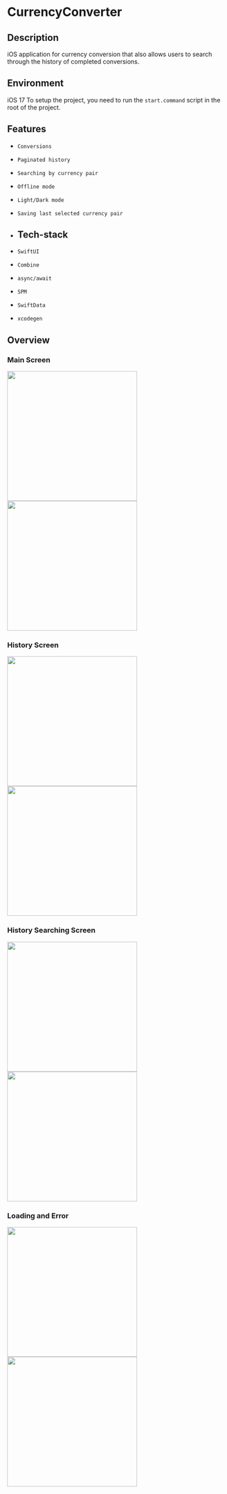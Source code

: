 # CurrencyConverter

## Description

iOS application for currency conversion that also allows users to search through the history of completed conversions.

## Environment
iOS 17
To setup the project, you need to run the `start.command` script in the root of the project.

## Features
- `Conversions`
- `Paginated history`
- `Searching by currency pair`
- `Offline mode`
- `Light/Dark mode`
- `Saving last selected currency pair`

- ## Tech-stack
- `SwiftUI`
- `Combine`
- `async/await`
- `SPM`
- `SwiftData`
- `xcodegen`

## Overview

### Main Screen

<img src="https://github.com/user-attachments/assets/db5c936c-aeaa-4fec-9f24-1eb14b3aec8d" alt="" width="300"/>
<img src="https://github.com/user-attachments/assets/ab3b9275-783e-432e-87cc-986a3391e685" alt="" width="300"/>


### History Screen

<img src="https://github.com/user-attachments/assets/40a31cc8-9ade-49e8-96d0-c0667aade96f" alt="" width="300"/>
<img src="https://github.com/user-attachments/assets/ff0924ac-78a7-480f-afb8-d4e0aaa5d153" alt="" width="300"/>


### History Searching Screen

<img src="https://github.com/user-attachments/assets/21c03fb7-6da4-4782-b16b-aef030c93c85" alt="" width="300"/>
<img src="https://github.com/user-attachments/assets/73d550c3-dc02-427e-8167-c3edd65db58d" alt="" width="300"/>


### Loading and Error

<img src="https://github.com/user-attachments/assets/7f1d0219-75a5-48d8-8916-5726f4647115" alt="" width="300"/>
<img src="https://github.com/user-attachments/assets/a2695150-702a-46d2-b1f6-eea5f1a4b479" alt="" width="300"/>
